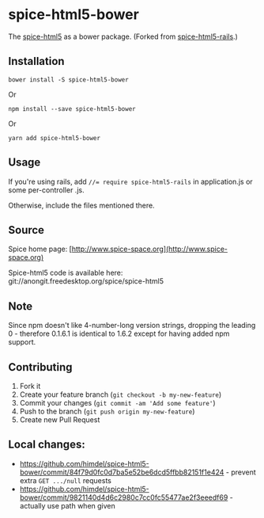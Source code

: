 # spice-html5-bower

The [spice-html5](/www.spice-space.com) as a bower package. (Forked from [spice-html5-rails](https://github.com/abenari/spice-html5-rails).)


## Installation

    bower install -S spice-html5-bower

Or

    npm install --save spice-html5-bower

Or

    yarn add spice-html5-bower


## Usage

If you're using rails, add `//= require spice-html5-rails` in application.js or some per-controller .js.

Otherwise, include the files mentioned there.


## Source

Spice home page: [http://www.spice-space.org](http://www.spice-space.org)

Spice-html5 code is available here: git://anongit.freedesktop.org/spice/spice-html5


## Note

Since npm doesn't like 4-number-long version strings, dropping the leading 0 - therefore 0.1.6.1 is identical to 1.6.2 except for having added npm support.


## Contributing

1. Fork it
2. Create your feature branch (`git checkout -b my-new-feature`)
3. Commit your changes (`git commit -am 'Add some feature'`)
4. Push to the branch (`git push origin my-new-feature`)
5. Create new Pull Request


## Local changes:

   * https://github.com/himdel/spice-html5-bower/commit/84f79d0fc0d7ba5e52be6dcd5ffbb82151f1e424 - prevent extra `GET .../null` requests
   * https://github.com/himdel/spice-html5-bower/commit/9821140d4d6c2980c7cc0fc55477ae2f3eeedf69 - actually use path when given

